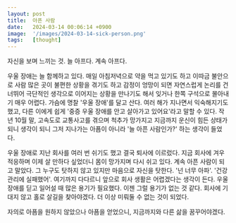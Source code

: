 ```yaml
---
layout: post
title:  아픈 사람
date:   2024-03-14 00:06:14 +0900
image:  '/images/2024-03-14-sick-person.png'
tags:   [thought]
---
```

자신을 보며 느끼는 것. 늘 아프다. 계속 아프다. 

우울 장애는 늘 함께하고 있다. 매일 아침저녁으로 약을 먹고 있기도 하고 이따금 불안으로 사람 많은 곳이 불편한 상황을 겪기도 하고 감정이 엉망이 되면 자연스럽게 논리를 건너뛰어 극단적인 생각으로 이어지는 상황을 만나기도 해서 잊거나 한쪽 구석으로 몰아내기 매우 어렵다. 가슴에 명찰 '우울 장애'를 달고 산다. 여러 해가 지나면서 익숙해지기도 했고, 다른 이에게 쉽게 '중증 우울 장애를 안고 살아가고 있어요'라고 말할 수 있다. 작년 10월 말, 고속도로 교통사고를 겪으며 척추가 망가지고 지금까지 운신이 힘든 상태가 되니 생각이 되니 그저 지나가는 아픔이 아니라 '늘 아픈 사람인가?' 하는 생각이 들었다.

우울 장애로 지난 회사를 여러 번 쉬기도 했고 결국 퇴사에 이르렀다. 지금 회사에 겨우 적응하며 이제 살 만하다 싶었더니 몸이 망가지며 다시 쉬고 있다. 계속 아픈 사람이 되고 말았다. 그 누구도 탓하지 않고 있지만 마음으로 자신을 탓한다. '넌 너무 아파'. '건강 관리에 실패했어'. 여기까지 다다르니 앞으로 회사 생활은 어렵겠다는 생각이 든다. 우울 장애를 딛고 일어설 때 많은 용기가 필요했다. 이젠 그럴 용기가 없는 것 같다. 회사에 기대지 않고 홀로 살길을 찾아야겠다. 더 이상 미뤄둘 수 없는 것이 되었다.

자의로 아픔을 원하지 않았으나 아픔을 얻었으니, 지금까지와 다른 삶을 꿈꾸어야겠다.

